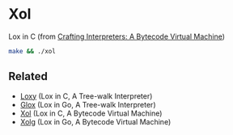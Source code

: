 # Xol
Lox in C (from [Crafting Interpreters: A Bytecode Virtual Machine](http://www.craftinginterpreters.com/chunks-of-bytecode.html))

```sh
make && ./xol
```

## Related
- [Loxy](https://github.com/gcatlin/loxy) (Lox in C, A Tree-walk Interpreter)
- [Glox](https://github.com/gcatlin/glox) (Lox in Go, A Tree-walk Interpreter)
- [Xol](https://github.com/gcatlin/xol) (Lox in C, A Bytecode Virtual Machine)
- [Xolg](https://github.com/gcatlin/xolg) (Lox in Go, A Bytecode Virtual Machine)

